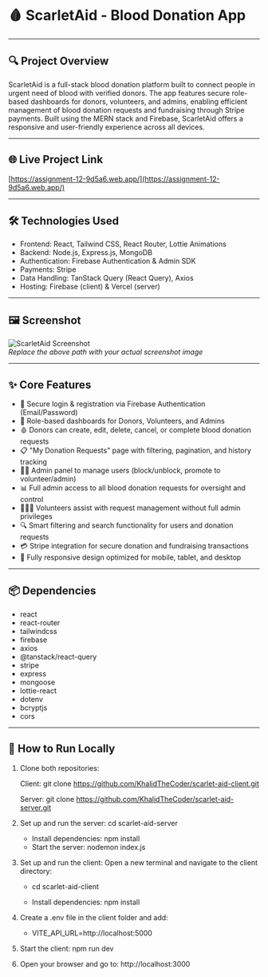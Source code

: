 # 🩸 ScarletAid - Blood Donation App

---

## 🔍 Project Overview

ScarletAid is a full-stack blood donation platform built to connect people in urgent need of blood with verified donors. The app features secure role-based dashboards for donors, volunteers, and admins, enabling efficient management of blood donation requests and fundraising through Stripe payments. Built using the MERN stack and Firebase, ScarletAid offers a responsive and user-friendly experience across all devices.

---

## 🌐 Live Project Link

[https://assignment-12-9d5a6.web.app/](https://assignment-12-9d5a6.web.app/)

---

## 🛠️ Technologies Used

- Frontend: React, Tailwind CSS, React Router, Lottie Animations  
- Backend: Node.js, Express.js, MongoDB  
- Authentication: Firebase Authentication & Admin SDK  
- Payments: Stripe  
- Data Handling: TanStack Query (React Query), Axios  
- Hosting: Firebase (client) & Vercel (server)

---

## 🖼️ Screenshot

![ScarletAid Screenshot](./path/to/screenshot.png)  
*Replace the above path with your actual screenshot image*

---

## ✨ Core Features

- 🔐 Secure login & registration via Firebase Authentication (Email/Password)  
- 👥 Role-based dashboards for Donors, Volunteers, and Admins  
- 🩸 Donors can create, edit, delete, cancel, or complete blood donation requests  
- 📋 "My Donation Requests" page with filtering, pagination, and history tracking  
- 🧑‍⚖️ Admin panel to manage users (block/unblock, promote to volunteer/admin)  
- 📊 Full admin access to all blood donation requests for oversight and control  
- 🧑‍🤝‍🧑 Volunteers assist with request management without full admin privileges  
- 🔍 Smart filtering and search functionality for users and donation requests  
- 💳 Stripe integration for secure donation and fundraising transactions  
- 📱 Fully responsive design optimized for mobile, tablet, and desktop

---

## 📦 Dependencies

- react  
- react-router 
- tailwindcss  
- firebase  
- axios  
- @tanstack/react-query  
- stripe  
- express  
- mongoose  
- lottie-react  
- dotenv  
- bcryptjs  
- cors  


---

## 🚀 How to Run Locally

1. Clone both repositories:
   
   Client:
   git clone https://github.com/KhalidTheCoder/scarlet-aid-client.git
   
   Server:
   git clone https://github.com/KhalidTheCoder/scarlet-aid-server.git

   
   
2. Set up and run the server:
    cd scarlet-aid-server
   
   - Install dependencies:
     npm install
   - Start the server:
     nodemon index.js

3. Set up and run the client:
   Open a new terminal and navigate to the client directory:
   - cd scarlet-aid-client

   - Install dependencies:
     npm install
     
4. Create a .env file in the client folder and add:
   
   - VITE_API_URL=http://localhost:5000

6. Start the client:
   npm run dev
   
5. Open your browser and go to:
   http://localhost:3000

      

   
    
    


